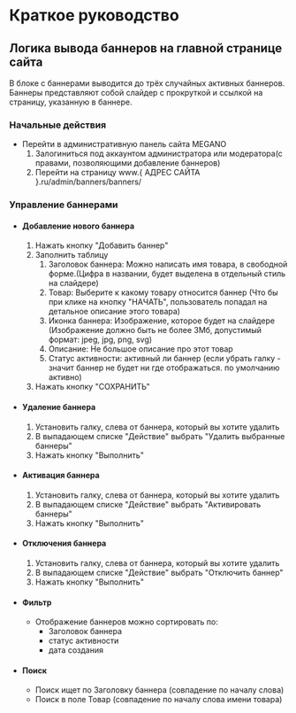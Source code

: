# Краткое руководство

## Логика вывода баннеров на главной странице сайта

В блоке с баннерами выводится до трёх случайных активных баннеров. Баннеры представляют собой слайдер с прокруткой и ссылкой на страницу, указанную в баннере.

### Начальные действия

* Перейти в административную панель сайта MEGANO
    1. Залогиниться под аккаунтом администратора или модератора(с правами, позволяющими добавление баннеров)
    2. Перейти на страницу www.{ АДРЕС САЙТА }.ru/admin/banners/banners/

### Управление баннерами

* #### Добавление нового баннера

  1. Нажать кнопку "Добавить баннер"
  2. Заполнить таблицу    
     1. Заголовок баннера: Можно написать имя товара, в свободной форме.(Цифра в названии, будет выделена в отдельный стиль на слайдере)
     2. Товар: Выберите к какому товару относится баннер (Что бы при клике на кнопку "НАЧАТЬ", пользователь попадал на детальное описание этого товара)
     3. Иконка баннера: Изображение, которое будет на слайдере (Изображение должно быть не более 3Мб, допустимый формат: jpeg, jpg, png, svg)
     4. Описание: Не большое описание про этот товар
     5. Статус активности: активный ли баннер (если убрать галку - значит баннер не будет ни где отображаться. по умолчанию активно)
  3. Нажать кнопку "СОХРАНИТЬ"

* #### Удаление баннера
    1. Установить галку, слева от баннера, который вы хотите удалить
    2. В выпадающем списке "Действие" выбрать "Удалить выбранные баннеры"
    3. Нажать кнопку "Выполнить"

* #### Активация баннера
    1. Установить галку, слева от баннера, который вы хотите удалить
    2. В выпадающем списке "Действие" выбрать "Активировать баннеры"
    3. Нажать кнопку "Выполнить"

* #### Отключения баннера
    1. Установить галку, слева от баннера, который вы хотите удалить
    2. В выпадающем списке "Действие" выбрать "Отключить баннер"
    3. Нажать кнопку "Выполнить"

* #### Фильтр
    * Отображение баннеров можно сортировать по:
      * Заголовок баннера
      * статус активности
      * дата создания

* #### Поиск
    * Поиск ищет по Заголовку баннера (совпадение по началу слова)
    * Поиск в поле Товар (совпадение по началу слова имени товара)